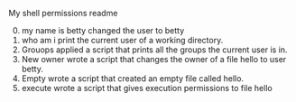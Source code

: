 My shell permissions readme

0. my name is betty
changed the user to betty
1. who am i
print the current user of a working directory.
2. Grouops
applied a script that prints all the groups the current user is in.
3. New owner
wrote a script that changes the owner of a file hello to user betty.
4. Empty
wrote a script that created an empty file called hello.
5. execute
wrote a script that gives execution permissions to file hello

